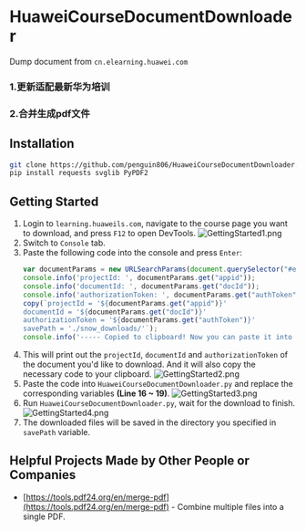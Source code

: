 # HuaweiCourseDocumentDownloader
Dump document from `cn.elearning.huawei.com` 

### 1.更新适配最新华为培训
### 2.合并生成pdf文件

## Installation
```bash
git clone https://github.com/penguin806/HuaweiCourseDocumentDownloader.git
pip install requests svglib PyPDF2
```

## Getting Started
1. Login to `learning.huaweils.com`, navigate to the course  page you want to download, and press `F12` to open DevTools.
    ![GettingStarted1.png](img/GettingStarted1.png)
2. Switch to `Console` tab.
3. Paste the following code into the console and press `Enter`:
    ```javascript
    var documentParams = new URLSearchParams(document.querySelector("#edmPage").src);
    console.info('projectId: ', documentParams.get("appid"));
    console.info('documentId: ', documentParams.get("docId"));
    console.info('authorizationToken: ', documentParams.get("authToken"));
    copy(`projectId = '${documentParams.get("appid")}'
    documentId = '${documentParams.get("docId")}'
    authorizationToken = '${documentParams.get("authToken")}'
    savePath = './snow_downloads/'`);
    console.info('----- Copied to clipboard! Now you can paste it into HuaweiCourseDocumentDownloader.py -----');
    ```
4. This will print out the `projectId`, `documentId` and `authorizationToken` of the document you'd like to download. And it will also copy the necessary code to your clipboard.
    ![GettingStarted2.png](img/GettingStarted2.png)
5. Paste the code into `HuaweiCourseDocumentDownloader.py` and replace the corresponding variables **(Line 16 ~ 19)**.
    ![GettingStarted3.png](img/GettingStarted3.png)
6. Run `HuaweiCourseDocumentDownloader.py`, wait for the download to finish.
    ![GettingStarted4.png](img/GettingStarted4.png)
7. The downloaded files will be saved in the directory you specified in `savePath` variable.

## Helpful Projects Made by Other People or Companies
- [https://tools.pdf24.org/en/merge-pdf](https://tools.pdf24.org/en/merge-pdf) - Combine multiple files into a single PDF.

